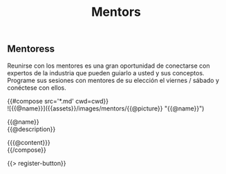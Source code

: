 ﻿---
title: Mentors
cwd: src/content/events/Guatemala City/2015gesp/mentors
---
## <i class="icon fa-group"></i> Mentoress

Reunirse con los mentores es una gran oportunidad de conectarse con expertos de la industria que pueden guiarlo a usted y sus conceptos. Programe sus sesiones con mentores de su elección el viernes / sábado y conéctese con ellos. 
<div class="row">
{{#compose src='*.md' cwd=cwd}}
<div class="6u">
  <div class="mentor-card expander">
      <span class="mentor-picture">
       ![{{@name}}]({{assets}}/images/mentors/{{@picture}} "{{@name}}")       
      </span>
      <p class="mentor-titles">
        {{@name}}<br/>
        {{@description}}
      </p>
  </div>
  <div class="6u content mentor-description">
    {{{@content}}}
  </div>
</div>
{{/compose}}
</div>

{{> register-button}}
